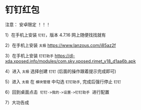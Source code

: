 # 钉钉红包


注意： 安卓限定 ！！！


1）在手机上安装 `钉钉`，版本  4.7.16 
网上随便找找就有


2）在手机上安装 `太极`
https://www.lanzous.com/i85az2f


3）在手机上安装 `钉钉助手`
https://dl-xda.xposed.info/modules/com.sky.xposed.rimet_v18_d1aa6b.apk


4）进入 `太极` 选择创建 `钉钉` (后面的操作跟着提示完成即可)


5）进入 `太极` 在 `模块管理` 中勾选 `钉钉助手`, 完成后强行停止 `钉钉`


6）回到桌面点击    `钉钉->我的->设置->钉钉助手`    进行配置


7）大功告成

